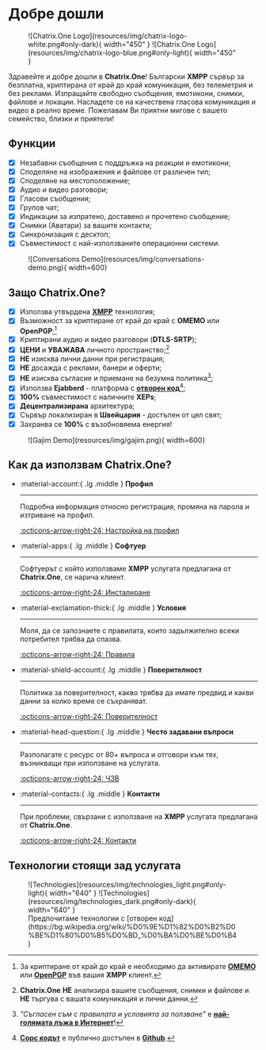 # Добре дошли

<figure markdown>
  ![Chatrix.One Logo](resources/img/chatrix-logo-white.png#only-dark){ width="450" }
  ![Chatrix.One Logo](resources/img/chatrix-logo-blue.png#only-light){ width="450" }
</figure>

Здравейте и добре дошли в **Chatrix.One**! Български **XMPP** сървър за безплатна, криптирана от край до край комуникация, без телеметрия и без реклами. Изпращайте свободно съобщения, емотикони, снимки, файлове и локации. Насладете се на качествена гласова комуникация и видео в реално време. Пожелавам Ви приятни мигове с вашето семейство, близки и приятели!

<!-- <figure markdown>
  ![Chatrix.One - Green XMPP Server](https://app.greenweb.org/api/v3/greencheckimage/chatrix.one?nocache=true)
</figure> -->

## Функции

- [x] Незабавни съобщения с поддръжка на реакции и емотикони;
- [x] Споделяне на изображения и файлове от различен тип;
- [x] Споделяне на местоположение;
- [x] Аудио и видео разговори;
- [x] Гласови съобщения;
- [x] Групов чат;
- [x] Индикации за изпратено, доставено и прочетено съобщение;
- [x] Снимки (Аватари) за вашите контакти;
- [x] Синхронизация с десктоп;
- [x] Съвместимост с най-използваните операционни системи.

<figure markdown>
  ![Conversations Demo](resources/img/conversations-demo.png){ width=600}
</figure>

## Защо **Chatrix.One?**

- [x] Използва утвърдена [**XMPP**](https://xmpp.org/about/technology-overview/) технология;
- [x] Възможност за криптиране от край до край с **OMEMO** или **OpenPGP**;[^1]
- [x] Криптирани аудио и видео разговори (**DTLS-SRTP**);
- [x] **ЦЕНИ** и **УВАЖАВА** личното пространство;[^2]
- [x] **НЕ** изисква лични данни при регистрация;
- [x] **НЕ** досажда с реклами, банери и оферти;
- [x] **НЕ** изисква съгласие и приемане на безумна политика[^3];
- [x] Използва **Ejabberd** - платформа с [**отворен код**](https://bg.wikipedia.org/wiki/Софтуер_с_отворен_код)[^4];
- [x] **100%** съвместимост с наличните **XEPs**;
- [x] **Децентрализирана** архитектура;
- [x] Сървър локализиран в **Швейцария** - достъпен от цял свят;
- [x] Захранва се **100%** с възобновяема енергия!

[^1]: За криптиране от край до край е необходимо да активирате [**OMEMO**](https://docs.chatrix.one/faq/#omemo) или [**OpenPGP**](https://bg.wikipedia.org/wiki/Достатъчно_добра_поверителност) във вашия **XMPP** клиент.

[^2]: **Chatrix.One** **НЕ** анализира вашите съобщения, снимки и файлове и **НЕ** търгува с вашата комуникация и лични данни.

[^3]: *"Съгласен съм с правилата и условията за ползване"* е [**най-голямата лъжа в Интернет**](https://www.biggestlieonline.com/)!

[^4]: [**Сорс кодът**](https://bg.wikipedia.org/wiki/Изходен_код) е публично достъпен в [**Github**](https://github.com/processone/ejabberd).

<figure markdown>
  ![Gajim Demo](resources/img/gajim.png){ width=600}
</figure>

## Как да използвам Chatrix.One?

<div class="grid cards" markdown>

-   :material-account:{ .lg .middle } __Профил__

    ---

    Подробна информация относно регистрация, промяна на парола и изтриване на профил.

    [:octicons-arrow-right-24: Настройка на профил](https://docs.chatrix.one/account/registration/)

-   :material-apps:{ .lg .middle } __Софтуер__

    ---

    Софтуерът с който използваме **XMPP** услугата предлагана от **Chatrix.One**, се нарича клиент.

    [:octicons-arrow-right-24: Инсталиране](https://docs.chatrix.one/clients/)

-   :material-exclamation-thick:{ .lg .middle } __Условия__

    ---

    Моля, да се запознаете с правилата, които задължително всеки потребител трябва да спазва.

    [:octicons-arrow-right-24: Правила](https://docs.chatrix.one/terms/)

-   :material-shield-account:{ .lg .middle } __Поверителност__

    ---

    Политика за поверителност, какво трябва да имате предвид и какви данни за колко време се съхраняват.

    [:octicons-arrow-right-24: Поверителност](https://docs.chatrix.one/privacy/)


-   :material-head-question:{ .lg .middle } __Често задавани въпроси__

    ---

    Разполагате с ресурс от 80+ въпроса и отговори към тях, възникващи при използване на услугата.

    [:octicons-arrow-right-24: ЧЗВ](https://docs.chatrix.one/faq/)

-   :material-contacts:{ .lg .middle } __Контакти__

    ---

    При проблеми, свързани с използване на **XMPP** услугата предлагана от **Chatrix.One**.

    [:octicons-arrow-right-24: Контакти](https://docs.chatrix.one/about/#%D0%BA%D0%BE%D0%BD%D1%82%D0%B0%D0%BA%D1%82%D0%B8)

</div>

## Технологии стоящи зад услугата

<figure markdown>
  ![Technologies](resources/img/technologies_light.png#only-light){ width="640" }
  ![Technologies](resources/img/technologies_dark.png#only-dark){ width="640" }
  <figcaption markdown>Предпочитаме технологии с [отворен код](https://bg.wikipedia.org/wiki/%D0%9E%D1%82%D0%B2%D0%BE%D1%80%D0%B5%D0%BD_%D0%BA%D0%BE%D0%B4)</figcaption>
</figure>
